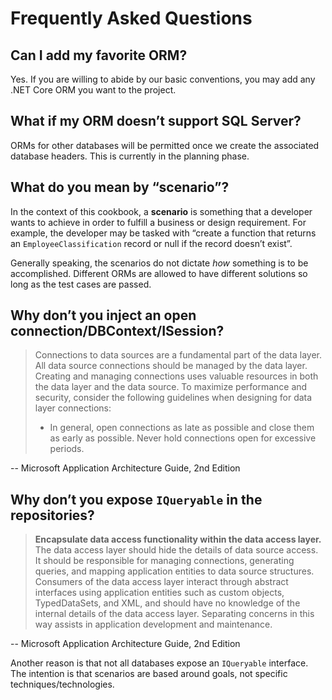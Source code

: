 ﻿# Frequently Asked Questions

## Can I add my favorite ORM?

Yes. If you are willing to abide by our basic conventions, you may add any .NET Core ORM you want to the project.

## What if my ORM doesn’t support SQL Server?

ORMs for other databases will be permitted once we create the associated database headers. This is currently in the planning phase.

## What do you mean by “scenario”?

In the context of this cookbook, a **scenario** is something that a developer wants to achieve in order to fulfill a business or design requirement. For example, the developer may be tasked with “create a function that returns an `EmployeeClassification` record or null if the record doesn’t exist”.

Generally speaking, the scenarios do not dictate *how* something is to be accomplished. Different ORMs are allowed to have different solutions so long as the test cases are passed.

## Why don’t you inject an open connection/DBContext/ISession?

> Connections to data sources are a fundamental part of the data layer. All data source connections should be managed by the data layer. Creating and managing connections uses valuable resources in both the data layer and the data source. To maximize performance and security, consider the following guidelines when designing for data layer connections:
>
> * In general, open connections as late as possible and close them as early as possible. Never hold connections open for excessive periods.

-- Microsoft Application Architecture Guide, 2nd Edition


## Why don’t you expose `IQueryable` in the repositories?

> **Encapsulate data access functionality within the data access layer.** The data access layer should hide the details of data source access. It should be responsible for managing connections, generating queries, and mapping application entities to data source structures. Consumers of the data access layer interact through abstract interfaces using application entities such as custom objects, TypedDataSets, and XML, and should have no knowledge of the internal details of the data access layer. Separating concerns in this way assists in application development and maintenance.

-- Microsoft Application Architecture Guide, 2nd Edition

Another reason is that not all databases expose an `IQueryable` interface. The intention is that scenarios are based around goals, not specific techniques/technologies.